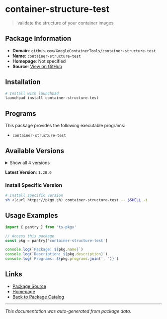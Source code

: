 # container-structure-test

> validate the structure of your container images

## Package Information

- **Domain**: `github.com/GoogleContainerTools/container-structure-test`
- **Name**: `container-structure-test`
- **Homepage**: Not specified
- **Source**: [View on GitHub](https://github.com/pkgxdev/pantry/tree/main/projects/github.com/GoogleContainerTools/container-structure-test/package.yml)

## Installation

```bash
# Install with launchpad
launchpad install container-structure-test
```

## Programs

This package provides the following executable programs:

- `container-structure-test`

## Available Versions

<details>
<summary>Show all 4 versions</summary>

- `1.20.0`, `1.19.3`, `1.19.2`, `1.19.1`

</details>

**Latest Version**: `1.20.0`

### Install Specific Version

```bash
# Install specific version
sh <(curl https://pkgx.sh) container-structure-test -- $SHELL -i
```

## Usage Examples

```typescript
import { pantry } from 'ts-pkgx'

// Access this package
const pkg = pantry['container-structure-test']

console.log(`Package: ${pkg.name}`)
console.log(`Description: ${pkg.description}`)
console.log(`Programs: ${pkg.programs.join(', ')}`)
```

## Links

- [Package Source](https://github.com/pkgxdev/pantry/tree/main/projects/github.com/GoogleContainerTools/container-structure-test/package.yml)
- [Homepage](#)
- [Back to Package Catalog](../../../package-catalog.md)

---

*This documentation was auto-generated from package data.*
